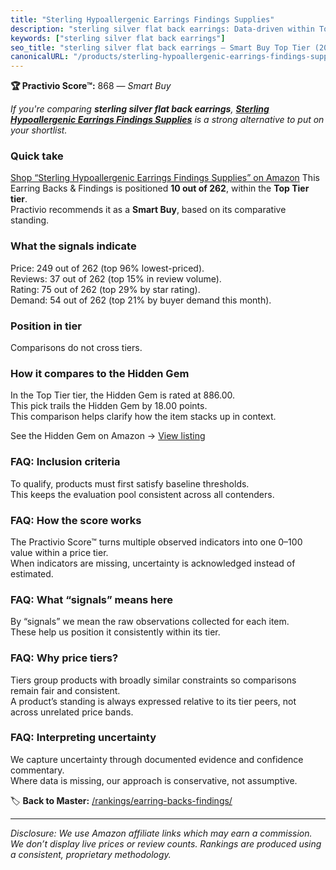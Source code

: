 ```yaml
---
title: "Sterling Hypoallergenic Earrings Findings Supplies"
description: "sterling silver flat back earrings: Data-driven within Top Tier ranking using the Practivio Score™. Positioned by quality, value, demand, findability, momentum."
keywords: ["sterling silver flat back earrings"]
seo_title: "sterling silver flat back earrings — Smart Buy Top Tier (2025)"
canonicalURL: "/products/sterling-hypoallergenic-earrings-findings-supplies-B0868HBV48/"
---
```


**🏆 Practivio Score™:** 868 — _Smart Buy_


*If you're comparing **sterling silver flat back earrings**, **[Sterling Hypoallergenic Earrings Findings Supplies](https://www.amazon.com/dp/B0868HBV48?tag=practivio-20)** is a strong alternative to put on your shortlist.*
### Quick take
[Shop “Sterling Hypoallergenic Earrings Findings Supplies” on Amazon](https://www.amazon.com/dp/B0868HBV48?tag=practivio-20)
This Earring Backs & Findings is positioned **10 out of 262**, within the **Top Tier tier**.  
Practivio recommends it as a **Smart Buy**, based on its comparative standing.

### What the signals indicate
Price: 249 out of 262 (top 96% lowest-priced).  
Reviews: 37 out of 262 (top 15% in review volume).  
Rating: 75 out of 262 (top 29% by star rating).  
Demand: 54 out of 262 (top 21% by buyer demand this month).

### Position in tier
Comparisons do not cross tiers.

### How it compares to the Hidden Gem
In the Top Tier tier, the Hidden Gem is rated at 886.00.  
This pick trails the Hidden Gem by 18.00 points.  
This comparison helps clarify how the item stacks up in context.  

See the Hidden Gem on Amazon → [View listing](https://www.amazon.com/dp/B07N1PQR8D?tag=practivio-20)

### FAQ: Inclusion criteria
To qualify, products must first satisfy baseline thresholds.  
This keeps the evaluation pool consistent across all contenders.

### FAQ: How the score works
The Practivio Score™ turns multiple observed indicators into one 0–100 value within a price tier.  
When indicators are missing, uncertainty is acknowledged instead of estimated.

### FAQ: What “signals” means here
By “signals” we mean the raw observations collected for each item.  
These help us position it consistently within its tier.

### FAQ: Why price tiers?
Tiers group products with broadly similar constraints so comparisons remain fair and consistent.  
A product’s standing is always expressed relative to its tier peers, not across unrelated price bands.

### FAQ: Interpreting uncertainty
We capture uncertainty through documented evidence and confidence commentary.  
Where data is missing, our approach is conservative, not assumptive.


🏷️ **Back to Master:** [/rankings/earring-backs-findings/](/rankings/earring-backs-findings/)

---
_Disclosure: We use Amazon affiliate links which may earn a commission. We don’t display live prices or review counts. Rankings are produced using a consistent, proprietary methodology._
